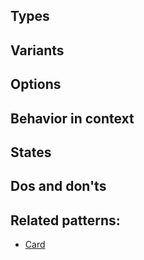 

## Types


## Variants


## Options


## Behavior in context


## States


## Dos and don'ts


## Related patterns:

- [Card](card.md)
